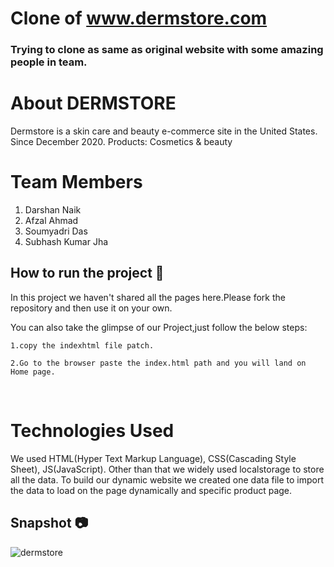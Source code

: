 # Clone of www.dermstore.com
### Trying to clone as same as original website with some amazing people in team.

# About DERMSTORE
Dermstore is a skin care and beauty e-commerce site in the United States. Since December 2020.
Products: Cosmetics & beauty

# Team Members
1. Darshan Naik
2. Afzal Ahmad
3. Soumyadri Das
4. Subhash Kumar Jha


## How to run the project 📑

In this project  we haven't shared all the pages here.Please fork the repository and then use it on your own.

You can also take the glimpse of our Project,just follow the below steps:

    1.copy the indexhtml file patch.

    2.Go to the browser paste the index.html path and you will land on Home page.


<br>

# Technologies Used
We used HTML(Hyper Text Markup Language), CSS(Cascading Style Sheet), JS(JavaScript). Other than that we widely used localstorage to store all the data. To build our dynamic website we created one data file to import the data to load on the page dynamically and specific product page.

## Snapshot 📷

![dermstore](https://user-images.githubusercontent.com/77038690/127119227-2ed47e88-8620-4e56-b045-c2eb1aa83370.jpg)
